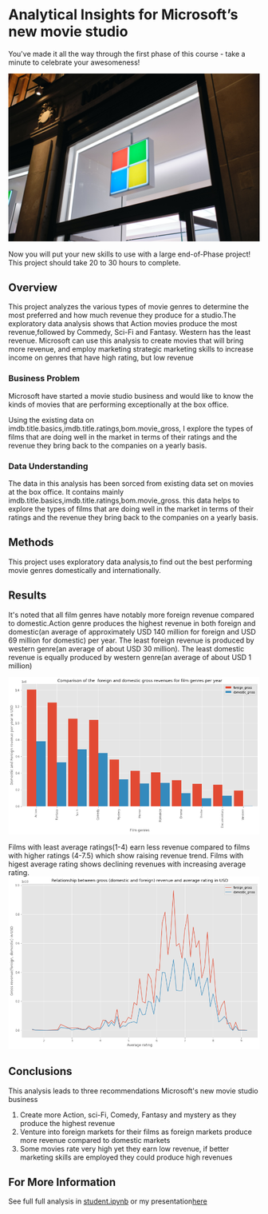 # Analytical Insights for Microsoft’s new movie studio

You've made it all the way through the first phase of this course - take a minute to celebrate your awesomeness!

![microsoft](https://github.com/penina26/dsc-phase-1-project/blob/solution/microsoft.jpg)

Now you will put your new skills to use with a large end-of-Phase project! This project should take 20 to 30 hours to complete.

## Overview

This project analyzes the various types of movie genres to determine the most preferred and how much revenue they produce for a studio.The exploratory data analysis shows that Action movies produce the most revenue,followed by Commedy, Sci-Fi and Fantasy. Western has the least revenue. Microsoft can use this analysis to create movies that will bring more revenue, and employ marketing strategic marketing skills to increase income on genres that have high rating, but low revenue

### Business Problem

Microsoft have started a movie studio business and would like to know the kinds of movies that are performing exceptionally at the box office.

Using the existing data on imdb.title.basics,imdb.title.ratings,bom.movie_gross, I explore the types of films that are doing well in the market in terms of their ratings and the revenue they bring back to the companies on a yearly basis.

### Data Understanding

The data in this analysis has been sorced from existing data set on movies at the box office. It contains mainly imdb.title.basics,imdb.title.ratings,bom.movie_gross. this data helps to explore the types of films that are doing well in the market in terms of their ratings and the revenue they bring back to the companies on a yearly basis.

## Methods

This project uses exploratory data analysis,to find out the best performing movie genres domestically and internationally.


## Results

It's noted that all film genres have notably more foreign revenue compared to domestic.Action genre produces the highest revenue in both foreign and domestic(an average of approximately USD 140 million for foreign and USD 69 million for domestic) per year. The least foreign revenue is produced by western genre(an average of about USD 30 million). The least domestic revenue is equally produced by western genre(an average of about USD 1 million)

![results](https://github.com/penina26/dsc-phase-1-project/blob/solution/movie_revenue.png)

Films with least average ratings(1-4) earn less revenue compared to films with higher ratings (4-7.5) which show raising revenue trend. Films with higest average rating shows declining revenues with increasing average rating.
![results](https://github.com/penina26/dsc-phase-1-project/blob/solution/gross_rating.png)

## Conclusions

This analysis leads to three recommendations Microsoft's new movie studio business

1. Create more Action, sci-Fi, Comedy, Fantasy and mystery as they produce the highest revenue
2. Venture into foreign markets for their films as foreign markets produce more revenue compared to domestic markets
3. Some movies rate very high yet they earn low revenue, if better marketing skills are employed they could produce high revenues

## For More Information
See full full analysis in <a href =  "https://github.com/penina26/dsc-phase-1-project/blob/solution/student.ipynb">student.ipynb</a> or my presentation<a href ="https://github.com/penina26/dsc-phase-1-project/blob/solution/presentation.pdf">here</a>




